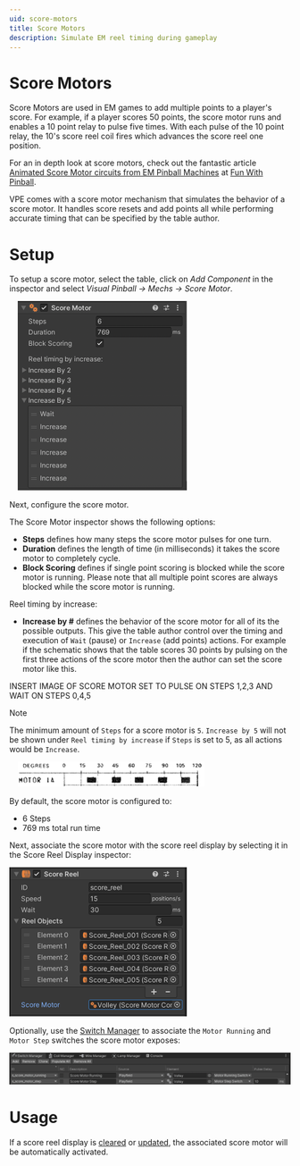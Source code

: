 ```yaml
---
uid: score-motors
title: Score Motors
description: Simulate EM reel timing during gameplay
---
```


# Score Motors

Score Motors are used in EM games to add multiple points to a player's score. For example, if a player scores 50 points, the score motor runs and enables a 10 point relay to pulse five times. With each pulse of the 10 point relay, the 10's score reel coil fires which advances the score reel one position.  

For an in depth look at score motors, check out the fantastic article [Animated Score Motor circuits from EM Pinball Machines](https://www.funwithpinball.com/learn/animated-score-motor-circuits) at [Fun With Pinball](https://www.funwithpinball.com/).

VPE comes with a score motor mechanism that simulates the behavior of a score motor. It handles score resets and add points all while performing accurate timing that can be specified by the table author.

# Setup

To setup a score motor, select the table, click on *Add Component* in the inspector and select *Visual Pinball -> Mechs -> Score Motor*.

<img src="score-motor-inspector.png" width="303" class="img-responsive pull-right" style="margin-left: 15px">

Next, configure the score motor.

The Score Motor inspector shows the following options:

- **Steps** defines how many steps the score motor pulses for one turn.
- **Duration** defines the length of time (in milliseconds) it takes the score motor to completely cycle.
- **Block Scoring** defines if single point scoring is blocked while the score motor is running.  Please note that all multiple point scores are always blocked while the score motor is running.

Reel timing by increase:

- **Increase by #** defines the behavior of the score motor for all of its the possible outputs.  This give the table author control over the timing and execution of `Wait` (pause) or `Increase` (add points) actions.  For example if the schematic shows that the table scores 30 points by pulsing on the first three actions of the score motor then the author can set the score motor like this.

INSERT IMAGE OF SCORE MOTOR SET TO PULSE ON STEPS 1,2,3 AND WAIT ON STEPS 0,4,5

> [!NOTE]
> The minimum amount of `Steps` for a score motor is `5`. `Increase by 5` will not be shown under `Reel timing by increase` if `Steps` is set to 5, as all actions would be `Increase`.  

<img src="score-motor-gottlieb.png" width="335" class="img-responsive pull-right" style="margin-left: 15px">

By default, the score motor is configured to:

- 6 Steps
- 769 ms total run time

Next, associate the score motor with the score reel display by selecting it in the Score Reel Display inspector:

<img src="score-motor-score-reel-display.png" width="318" class="img-responsive">

Optionally, use the [Switch Manager](xref:switch_manager) to associate the `Motor Running` and `Motor Step` switches the score motor exposes:

<img src="score-motor-switch-manager.png" width="1044" class="img-responsive">

# Usage

If a score reel display is [cleared](xref:uvs_node_reference#displays) or [updated](xref:uvs_node_reference#displays), the associated score motor will be automatically activated. 
